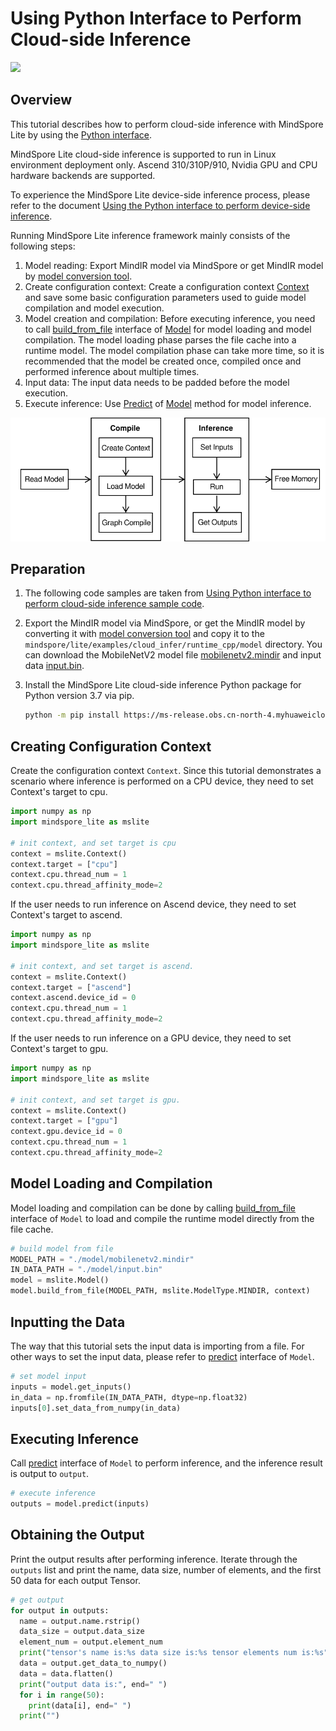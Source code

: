 # Using Python Interface to Perform Cloud-side Inference

<a href="https://gitee.com/mindspore/docs/blob/master/docs/lite/docs/source_en/use/cloud_infer/runtime_python.md" target="_blank"><img src="https://mindspore-website.obs.cn-north-4.myhuaweicloud.com/website-images/r2.0/resource/_static/logo_source_en.png"></a>

## Overview

This tutorial describes how to perform cloud-side inference with MindSpore Lite by using the [Python interface](https://mindspore.cn/lite/api/en/master/mindspore_lite.html).

MindSpore Lite cloud-side inference is supported to run in Linux environment deployment only. Ascend 310/310P/910, Nvidia GPU and CPU hardware backends are supported.

To experience the MindSpore Lite device-side inference process, please refer to the document [Using the Python interface to perform device-side inference](https://www.mindspore.cn/lite/docs/en/master/quick_start/quick_start_python.html).

Running MindSpore Lite inference framework mainly consists of the following steps:

1. Model reading: Export MindIR model via MindSpore or get MindIR model by [model conversion tool](https://www.mindspore.cn/lite/docs/en/master/use/cloud_infer/converter_tool.html).
2. Create configuration context: Create a configuration context [Context](https://mindspore.cn/lite/api/en/master/mindspore_lite/mindspore_lite.Context.html#mindspore_lite.Context) and save some basic configuration parameters used to guide model compilation and model execution.
3. Model creation and compilation: Before executing inference, you need to call [build_from_file](https://mindspore.cn/lite/api/en/master/mindspore_lite/mindspore_lite.Model.html#mindspore_lite.Model.build_from_file) interface of [Model](https://mindspore.cn/lite/api/en/master/mindspore_lite/mindspore_lite.Model.html#mindspore_lite.Model) for model loading and model compilation. The model loading phase parses the file cache into a runtime model. The model compilation phase can take more time, so it is recommended that the model be created once, compiled once and performed inference about multiple times.
4. Input data: The input data needs to be padded before the model execution.
5. Execute inference: Use [Predict](https://mindspore.cn/lite/api/en/master/mindspore_lite/mindspore_lite.Model.html#mindspore_lite.Model.predict) of [Model](https://mindspore.cn/lite/api/en/master/mindspore_lite/mindspore_lite.Model.html#mindspore_lite.Model) method for model inference.

![img](../../images/lite_runtime.png)

## Preparation

1. The following code samples are taken from [Using Python interface to perform cloud-side inference sample code](https://gitee.com/mindspore/mindspore/tree/master/mindspore/lite/examples/cloud_infer/quick_start_python).

2. Export the MindIR model via MindSpore, or get the MindIR model by converting it with [model conversion tool](https://www.mindspore.cn/lite/docs/en/master/use/cloud_infer/converter_tool.html) and copy it to the `mindspore/lite/examples/cloud_infer/runtime_cpp/model` directory. You can download the MobileNetV2 model file [mobilenetv2.mindir](https://download.mindspore.cn/model_zoo/official/lite/quick_start/mobilenetv2.mindir) and input data [input.bin](https://download.mindspore.cn/model_zoo/official/lite/quick_start/input.bin).

3. Install the MindSpore Lite cloud-side inference Python package for Python version 3.7 via pip.

    ```bash
    python -m pip install https://ms-release.obs.cn-north-4.myhuaweicloud.com/${MINDSPORE_LITE_VERSION}/MindSpore/lite/release/centos_x86/cloud_fusion/mindspore_lite-${MINDSPORE_LITE_VERSION}-cp37-cp37m-linux_x86.whl --trusted-host ms-release.obs.cn-north-4.myhuaweicloud.com -i https://pypi.tuna.tsinghua.edu.cn/simple
    ```

## Creating Configuration Context

Create the configuration context `Context`. Since this tutorial demonstrates a scenario where inference is performed on a CPU device, they need to set Context's target to cpu.

```python
import numpy as np
import mindspore_lite as mslite

# init context, and set target is cpu
context = mslite.Context()
context.target = ["cpu"]
context.cpu.thread_num = 1
context.cpu.thread_affinity_mode=2
```

If the user needs to run inference on Ascend device, they need to set Context's target to ascend.

```python
import numpy as np
import mindspore_lite as mslite

# init context, and set target is ascend.
context = mslite.Context()
context.target = ["ascend"]
context.ascend.device_id = 0
context.cpu.thread_num = 1
context.cpu.thread_affinity_mode=2
```

If the user needs to run inference on a GPU device, they need to set Context's target to gpu.

```python
import numpy as np
import mindspore_lite as mslite

# init context, and set target is gpu.
context = mslite.Context()
context.target = ["gpu"]
context.gpu.device_id = 0
context.cpu.thread_num = 1
context.cpu.thread_affinity_mode=2
```

## Model Loading and Compilation

Model loading and compilation can be done by calling [build_from_file](https://www.mindspore.cn/lite/api/en/master/mindspore_lite/mindspore_lite.Model.html#mindspore_lite.Model.build_from_file) interface of `Model` to load and compile the runtime model directly from the file cache.

```python
# build model from file
MODEL_PATH = "./model/mobilenetv2.mindir"
IN_DATA_PATH = "./model/input.bin"
model = mslite.Model()
model.build_from_file(MODEL_PATH, mslite.ModelType.MINDIR, context)
```

## Inputting the Data

The way that this tutorial sets the input data is importing from a file. For other ways to set the input data, please refer to [predict](https://www.mindspore.cn/lite/api/en/master/mindspore_lite/mindspore_lite.Model.html#mindspore_lite.Model.predict) interface of `Model`.

```python
# set model input
inputs = model.get_inputs()
in_data = np.fromfile(IN_DATA_PATH, dtype=np.float32)
inputs[0].set_data_from_numpy(in_data)
```

## Executing Inference

Call [predict](https://www.mindspore.cn/lite/api/en/master/mindspore_lite/mindspore_lite.Model.html#mindspore_lite.Model.predict) interface of `Model` to perform inference, and the inference result is output to `output`.

```python
# execute inference
outputs = model.predict(inputs)
```

## Obtaining the Output

Print the output results after performing inference. Iterate through the `outputs` list and print the name, data size, number of elements, and the first 50 data for each output Tensor.

```python
# get output
for output in outputs:
  name = output.name.rstrip()
  data_size = output.data_size
  element_num = output.element_num
  print("tensor's name is:%s data size is:%s tensor elements num is:%s" % (name, data_size, element_num))
  data = output.get_data_to_numpy()
  data = data.flatten()
  print("output data is:", end=" ")
  for i in range(50):
    print(data[i], end=" ")
  print("")
```
